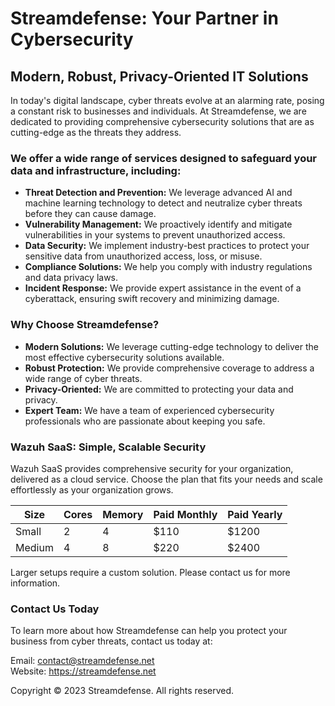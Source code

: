 
# Streamdefense: Your Partner in Cybersecurity
## Modern, Robust, Privacy-Oriented IT Solutions
In today's digital landscape, cyber threats evolve at an alarming rate, posing a constant risk to businesses and individuals. At Streamdefense, we are dedicated to providing comprehensive cybersecurity solutions that are as cutting-edge as the threats they address.

### We offer a wide range of services designed to safeguard your data and infrastructure, including:

- **Threat Detection and Prevention:** We leverage advanced AI and machine learning technology to detect and neutralize cyber threats before they can cause damage.
- **Vulnerability Management:** We proactively identify and mitigate vulnerabilities in your systems to prevent unauthorized access.
- **Data Security:** We implement industry-best practices to protect your sensitive data from unauthorized access, loss, or misuse.
- **Compliance Solutions:** We help you comply with industry regulations and data privacy laws.
- **Incident Response:** We provide expert assistance in the event of a cyberattack, ensuring swift recovery and minimizing damage.


### Why Choose Streamdefense?

- **Modern Solutions:** We leverage cutting-edge technology to deliver the most effective cybersecurity solutions available.
- **Robust Protection:** We provide comprehensive coverage to address a wide range of cyber threats.
- **Privacy-Oriented:** We are committed to protecting your data and privacy.
- **Expert Team:** We have a team of experienced cybersecurity professionals who are passionate about keeping you safe.

### Wazuh SaaS: Simple, Scalable Security

Wazuh SaaS provides comprehensive security for your organization, delivered as a cloud service. Choose the plan that fits your needs and scale effortlessly as your organization grows.

| Size   | Cores | Memory | Paid Monthly | Paid Yearly |
|--------|-------|--------|--------------|-------------|
| Small  | 2     | 4      | $110         | $1200       |
| Medium | 4     | 8      | $220         | $2400       |

Larger setups require a custom solution. Please contact us for more information.

### Contact Us Today

To learn more about how Streamdefense can help you protect your business from cyber threats, contact us today at:

Email: contact@streamdefense.net  
Website: https://streamdefense.net

Copyright © 2023 Streamdefense. All rights reserved.
